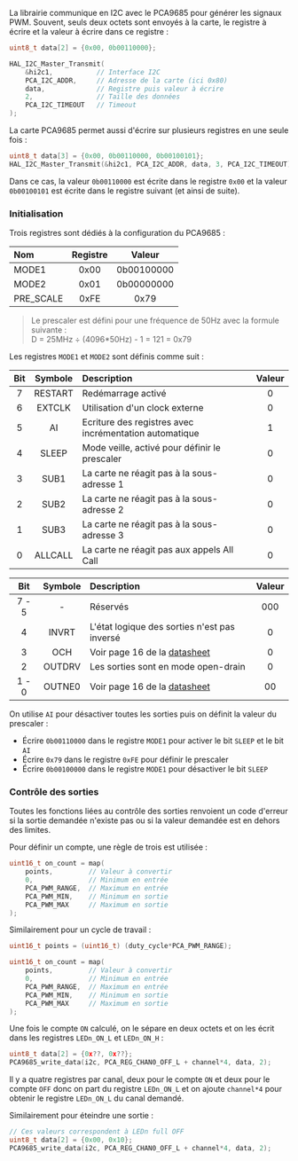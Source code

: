 [order]:       # (2)
[title]:       # (Implémentation)
[description]: # (Documentation sur l'implémentation de la librairie custom)

La librairie communique en I2C avec le PCA9685 pour générer les signaux PWM.
Souvent, seuls deux octets sont envoyés à la carte, le registre à écrire et la valeur à écrire dans ce registre :
```c
uint8_t data[2] = {0x00, 0b00110000};

HAL_I2C_Master_Transmit(
    &hi2c1,           // Interface I2C
    PCA_I2C_ADDR,     // Adresse de la carte (ici 0x80)
    data,             // Registre puis valeur à écrire
    2,                // Taille des données          
    PCA_I2C_TIMEOUT   // Timeout
);
```

La carte PCA9685 permet aussi d'écrire sur plusieurs registres en une seule fois :
```c
uint8_t data[3] = {0x00, 0b00110000, 0b00100101};
HAL_I2C_Master_Transmit(&hi2c1, PCA_I2C_ADDR, data, 3, PCA_I2C_TIMEOUT);
```

Dans ce cas, la valeur `0b00110000` est écrite dans le registre `0x00` et la valeur `0b00100101` est écrite dans le registre suivant (et ainsi de suite).

### Initialisation

Trois registres sont dédiés à la configuration du PCA9685 :

|    Nom    | Registre |   Valeur   |
| :-------- | :------: | :--------: |
| MODE1     | 0x00     | 0b00100000 |
| MODE2     | 0x01     | 0b00000000 |
| PRE_SCALE | 0xFE     | 0x79       |

> Le prescaler est défini pour une fréquence de 50Hz avec la formule suivante :<br>
> D = 25MHz ÷ (4096*50Hz) - 1 = 121 = 0x79

Les registres `MODE1` et `MODE2` sont définis comme suit :

| Bit | Symbole | Description                                            | Valeur |
| :-: | :-----: | :----------------------------------------------------- | :----: |
| 7   | RESTART | Redémarrage activé                                     | 0      |
| 6   | EXTCLK  | Utilisation d'un clock externe                         | 0      |
| 5   | AI      | Ecriture des registres avec incrémentation automatique | 1      |
| 4   | SLEEP   | Mode veille, activé pour définir le prescaler          | 0      |
| 3   | SUB1    | La carte ne réagit pas à la sous-adresse 1             | 0      |
| 2   | SUB2    | La carte ne réagit pas à la sous-adresse 2             | 0      |
| 1   | SUB3    | La carte ne réagit pas à la sous-adresse 3             | 0      |
| 0   | ALLCALL | La carte ne réagit pas aux appels All Call             | 0      |

| Bit   | Symbole | Description                                                                          | Valeur |
| :---: | :-----: | :----------------------------------------------------------------------------------- | :----: |
| 7 - 5 | -       | Réservés                                                                             | 000    |
| 4     | INVRT   | L'état logique des sorties n'est pas inversé                                         | 0      |
| 3     | OCH     | Voir page 16 de la [datasheet](https://cdn-shop.adafruit.com/datasheets/PCA9685.pdf) | 0      |
| 2     | OUTDRV  | Les sorties sont en mode open-drain                                                  | 0      |
| 1 - 0 | OUTNE0  | Voir page 16 de la [datasheet](https://cdn-shop.adafruit.com/datasheets/PCA9685.pdf) | 00     |

On utilise `AI` pour désactiver toutes les sorties puis on définit la valeur du prescaler :

- Écrire `0b00110000` dans le registre `MODE1` pour activer le bit `SLEEP` et le bit `AI`
- Écrire `0x79` dans le registre `0xFE` pour définir le prescaler
- Écrire `0b00100000` dans le registre `MODE1` pour désactiver le bit `SLEEP`

### Contrôle des sorties

Toutes les fonctions liées au contrôle des sorties renvoient un code d'erreur si la sortie demandée n'existe pas ou si la valeur demandée est en dehors des limites.

Pour définir un compte, une règle de trois est utilisée :
```c
uint16_t on_count = map(
    points,         // Valeur à convertir
    0,              // Minimum en entrée
    PCA_PWM_RANGE,  // Maximum en entrée
    PCA_PWM_MIN,    // Minimum en sortie
    PCA_PWM_MAX     // Maximum en sortie
);
```

Similairement pour un cycle de travail :
```c
uint16_t points = (uint16_t) (duty_cycle*PCA_PWM_RANGE);

uint16_t on_count = map(
    points,         // Valeur à convertir
    0,              // Minimum en entrée
    PCA_PWM_RANGE,  // Maximum en entrée
    PCA_PWM_MIN,    // Minimum en sortie
    PCA_PWM_MAX     // Maximum en sortie
);
```

Une fois le compte `ON` calculé, on le sépare en deux octets et on les écrit dans les registres `LEDn_ON_L` et `LEDn_ON_H` :
```c
uint8_t data[2] = {0x??, 0x??};
PCA9685_write_data(i2c, PCA_REG_CHAN0_OFF_L + channel*4, data, 2);
```

Il y a quatre registres par canal, deux pour le compte `ON` et deux pour le compte `OFF` donc on part du registre `LEDn_ON_L` et on ajoute `channel*4` pour obtenir le registre `LEDn_ON_L` du canal demandé.

Similairement pour éteindre une sortie :
```c
// Ces valeurs correspondent à LEDn full OFF
uint8_t data[2] = {0x00, 0x10};
PCA9685_write_data(i2c, PCA_REG_CHAN0_OFF_L + channel*4, data, 2);
```
